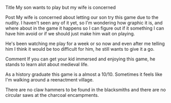 Title
My son wants to play but my wife is concerned

Post
My wife is concerned about letting our son try this game due to the nudity. I haven't seen any of it yet, so I'm wondering how graphic it is, and where about in the game it happens so I can figure out if it something I can have him avoid or if we should just make him wait on playing.

He's been watching me play for a week or so now and even after me telling him I think it would be too difficult for him, he still wants to give it a go.

Comment
If you can get your kid immersed and enjoying this game, he stands to learn alot about medieval life.

As a history graduate this game is a almost a 10/10. Sometimes it feels like I'm walking around a reenactment village.

There are no claw hammers to be found in the blacksmiths and there are no circular saws at the charcoal encampments.
